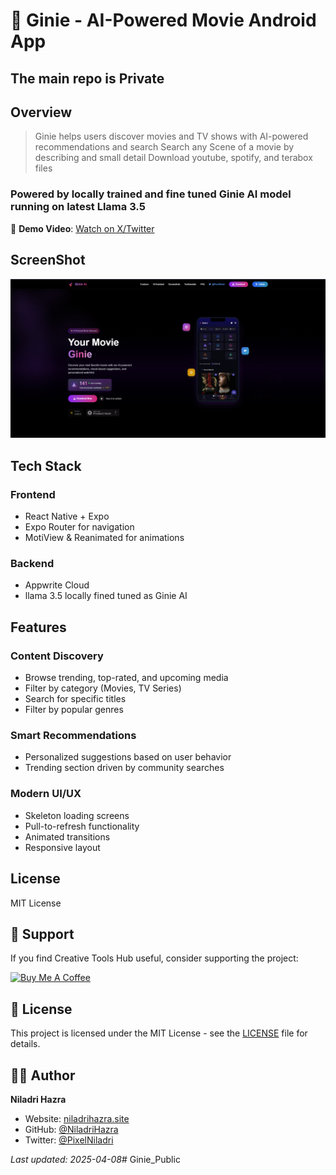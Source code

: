 # 🎥 Ginie - AI-Powered Movie Android App

## The main repo is Private

## Overview
>Ginie helps users discover movies and TV shows with AI-powered recommendations and search 
>Search any Scene of a movie by describing and small detail
>Download youtube, spotify, and terabox files

### Powered by locally trained and fine tuned Ginie AI model running on latest Llama 3.5

📱 **Demo Video**: [Watch on X/Twitter](https://x.com/pixelNiladri/status/1911432555611512977)

## ScreenShot




![This is the landing page of Ginie ](./public/image.png)

## Tech Stack

### Frontend
- React Native + Expo
- Expo Router for navigation
- MotiView & Reanimated for animations

### Backend
- Appwrite Cloud
- llama 3.5 locally fined tuned as Ginie AI

## Features

### Content Discovery
- Browse trending, top-rated, and upcoming media
- Filter by category (Movies, TV Series)
- Search for specific titles
- Filter by popular genres

### Smart Recommendations
- Personalized suggestions based on user behavior
- Trending section driven by community searches

### Modern UI/UX
- Skeleton loading screens
- Pull-to-refresh functionality
- Animated transitions
- Responsive layout



## License
MIT License



## 💖 Support

If you find Creative Tools Hub useful, consider supporting the project:

<a href="https://buymeacoffee.com/niladri" target="_blank">
  <img src="https://cdn.buymeacoffee.com/buttons/v2/default-yellow.png" alt="Buy Me A Coffee" height="50px">
</a>

## 📄 License

This project is licensed under the MIT License - see the [LICENSE](LICENSE) file for details.

## 👨‍💻 Author

**Niladri Hazra**

- Website: [niladrihazra.site](https://niladrihazra.site)
- GitHub: [@NiladriHazra](https://github.com/NiladriHazra)
- Twitter: [@PixelNiladri](https://x.com/PixelNiladri)

*Last updated: 2025-04-08*# Ginie_Public
